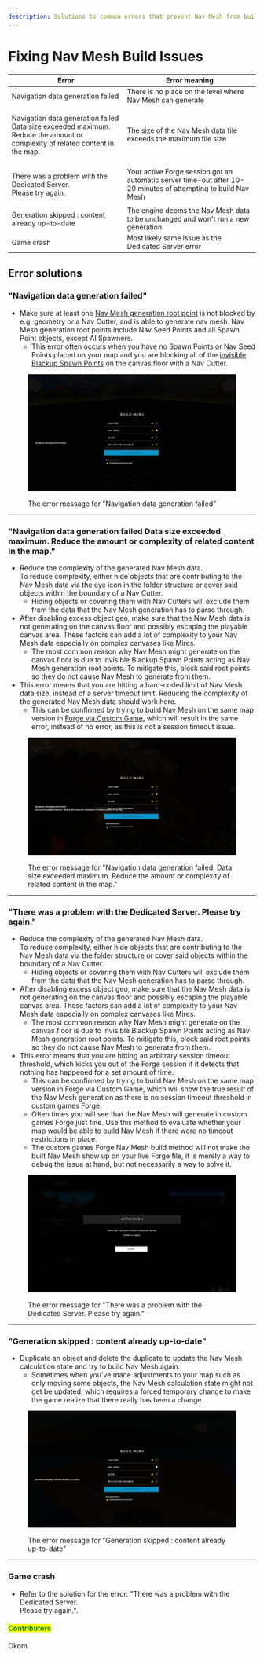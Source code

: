 ```yaml
---
description: Solutions to common errors that prevent Nav Mesh from building.
---
```


# Fixing Nav Mesh Build Issues

| Error                                                                                                                                  | Error meaning                                                                                                  |
| -------------------------------------------------------------------------------------------------------------------------------------- | -------------------------------------------------------------------------------------------------------------- |
| Navigation data generation failed                                                                                                      | There is no place on the level where Nav Mesh can generate                                                     |
| <p>Navigation data generation failed<br>Data size exceeded maximum. Reduce the amount or complexity of related content in the map.</p> | The size of the Nav Mesh data file exceeds the maximum file size                                               |
| <p>There was a problem with the Dedicated Server.<br>Please try again.</p>                                                             | Your active Forge session got an automatic server time-out after 10-20 minutes of attempting to build Nav Mesh |
| Generation skipped : content already up-to-date                                                                                        | The engine deems the Nav Mesh data to be unchanged and won't run a new generation                              |
| Game crash                                                                                                                             | Most likely same issue as the Dedicated Server error                                                           |

## Error solutions

### "Navigation data generation failed"

* Make sure at least one [Nav Mesh generation root point](../nav-mesh-generation-root-points.md) is not blocked by e.g. geometry or a Nav Cutter, and is able to generate nav mesh. Nav Mesh generation root points include Nav Seed Points and all Spawn Point objects, except AI Spawners.
  * This error often occurs when you have no Spawn Points or Nav Seed Points placed on your map and you are blocking all of the [invisible Blackup Spawn Points](../../../spawning/initial-spawning/backup-spawn-points.md#invisible-backup-spawn-points) on the canvas floor with a Nav Cutter.

<figure><img src="../../../../.gitbook/assets/nav-data-failed1.webp" alt="Image of the first Nav Mesh generation error"><figcaption><p>The error message for "Navigation data generation failed"</p></figcaption></figure>

***

### "Navigation data generation failed Data size exceeded maximum. Reduce the amount or complexity of related content in the map."

* Reduce the complexity of the generated Nav Mesh data.\
  To reduce complexity, either hide objects that are contributing to the Nav Mesh data via the eye icon in the [folder structure](../../../forge-basics-and-ui/forge-interface-and-controls/folders/) or cover said objects within the boundary of a Nav Cutter.
  * Hiding objects or covering them with Nav Cutters will exclude them from the data that the Nav Mesh generation has to parse through.
* After disabling excess object geo, make sure that the Nav Mesh data is not generating on the canvas floor and possibly escaping the playable canvas area. These factors can add a lot of complexity to your Nav Mesh data especially on complex canvases like Mires.
  * The most common reason why Nav Mesh might generate on the canvas floor is due to invisible Blackup Spawn Points acting as Nav Mesh generation root points. To mitigate this, block said root points so they do not cause Nav Mesh to generate from them.
* This error means that you are hitting a hard-coded limit of Nav Mesh data size, instead of a server timeout limit. Reducing the complexity of the generated Nav Mesh data should work here.
  * This can be confirmed by trying to build Nav Mesh on the same map version in [Forge via Custom Game](../../../../guides-and-knowledge/forge-know-how/forge-exploits/forge-via-custom-game-ucn.md), which will result in the same error, instead of no error, as this is not a session timeout issue.

<figure><img src="../../../../.gitbook/assets/nav-data-failed2.webp" alt="Image of the second Nav Mesh generation error"><figcaption><p>The error message for "Navigation data generation failed, Data size exceeded maximum. Reduce the amount or complexity of related content in the map."</p></figcaption></figure>

***

### "There was a problem with the Dedicated Server. Please try again."

* Reduce the complexity of the generated Nav Mesh data.\
  To reduce complexity, either hide objects that are contributing to the Nav Mesh data via the folder structure or cover said objects within the boundary of a Nav Cutter.
  * Hiding objects or covering them with Nav Cutters will exclude them from the data that the Nav Mesh generation has to parse through.
* After disabling excess object geo, make sure that the Nav Mesh data is not generating on the canvas floor and possibly escaping the playable canvas area. These factors can add a lot of complexity to your Nav Mesh data especially on complex canvases like Mires.
  * The most common reason why Nav Mesh might generate on the canvas floor is due to invisible Blackup Spawn Points acting as Nav Mesh generation root points. To mitigate this, block said root points so they do not cause Nav Mesh to generate from them.
* This error means that you are hitting an arbitrary session timeout threshold, which kicks you out of the Forge session if it detects that nothing has happened for a set amount of time.
  * This can be confirmed by trying to build Nav Mesh on the same map version in Forge via Custom Game, which will show the true result of the Nav Mesh generation as there is no session timeout threshold in custom games Forge.
  * Often times you will see that the Nav Mesh will generate in custom games Forge just fine. Use this method to evaluate whether your map would be able to build Nav Mesh if there were no timeout restrictions in place.
  * The custom games Forge Nav Mesh build method will not make the built Nav Mesh show up on your live Forge file, it is merely a way to debug the issue at hand, but not necessarily a way to solve it.

<figure><img src="../../../../.gitbook/assets/nav-dedicated-server.webp" alt="Image of the third Nav Mesh generation error"><figcaption><p>The error message for "There was a problem with the Dedicated Server. Please try again."</p></figcaption></figure>

***

### "Generation skipped : content already up-to-date"

* Duplicate an object and delete the duplicate to update the Nav Mesh calculation state and try to build Nav Mesh again.
  * Sometimes when you've made adjustments to your map such as only moving some objects, the Nav Mesh calculation state might not get be updated, which requires a forced temporary change to make the game realize that there really has been a change.

<figure><img src="../../../../.gitbook/assets/nav-generation-skipped.webp" alt="Image of the fourth Nav Mesh generation error"><figcaption><p>The error message for "Generation skipped : content already up-to-date"</p></figcaption></figure>

***

### Game crash

* Refer to the solution for the error: "There was a problem with the Dedicated Server.\
  Please try again.".



#### <mark style="color:green;">Contributors</mark>

Okom
